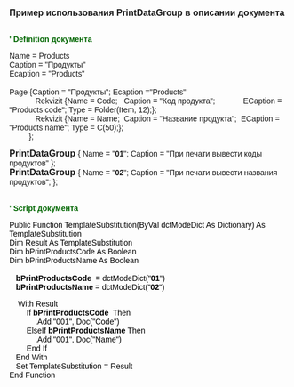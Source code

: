 ﻿<html>
<head>
<title>PrintDataGroup</title>
    <style type="text/css">
        .style1
        {
            font-family: Arial;
            color: #006600;
            font-weight: 700;
        }
        .style2
        {
            font-family: Arial;
        }
        .style3
        {
            font-family: Arial;
            color: #000000;
        }
        .style4
        {
            color: #000000;
        }
        .style9
        {
            font-family: Arial;
            color: #006600;
        }
    </style>
</head>

<body>

<p><font size="3" face="Arial"><strong>Пример использования PrintDataGroup в 
    описании документа</strong></font></p>
    <span class="style1">
    <br />
    &#39; Definition документа</span><p>
        <span class="style2">Name = Products</span><br class="style2" />
        <span class="style2">Caption = &quot;Продукты&quot;</span><br class="style2" />
        <span class="style2">Ecaption = &quot;Products&quot;</span><br class="style2" />
        <br class="style2" />
        <span class="style2">Page {Caption = &quot;Продукты&quot;; Ecaption =&quot;Products&quot;</span><br 
            class="style2" />
        <span class="style2">&nbsp;&nbsp;&nbsp;&nbsp;&nbsp;&nbsp;&nbsp;&nbsp;&nbsp;&nbsp;&nbsp; Rekvizit {Name = Code;&nbsp;&nbsp; Caption = &quot;Код 
        продукта&quot;;&nbsp;&nbsp;&nbsp;&nbsp;&nbsp;&nbsp;&nbsp;&nbsp;&nbsp;&nbsp;&nbsp;&nbsp; ECaption = &quot;Products 
        code&quot;; Type = Folder(Item, 
        12);};<br />
&nbsp;&nbsp;&nbsp;&nbsp;&nbsp;&nbsp;&nbsp;&nbsp;&nbsp;&nbsp;&nbsp; Rekvizit {Name = 
        Name;&nbsp; Caption = &quot;Название продукта&quot;;&nbsp; ECaption = &quot;Products name&quot;; 
        Type = C(50);};</span><br class="style2" />
        <span class="style2">&nbsp;&nbsp;&nbsp;&nbsp;&nbsp;&nbsp;&nbsp;&nbsp; };</span></p>
    <p>
        <font size="3" face="Arial"><strong>PrintDataGroup </strong></font>
        <span class="style2">{ Name = &quot;<strong>01</strong>&quot;; Caption = &quot;При печати 
        вывести коды продуктов&quot; }; </span>
        <br class="style2" />
        <font size="3" face="Arial"><strong>PrintDataGroup </strong></font>
        <span class="style2">{ Name = &quot;<strong>02</strong>&quot;; Caption = &quot;При печати 
        вывести названия продуктов&quot;; };</span></p>
    <p>
        <br />
        <span class="style1">&#39; Script документа</span></p>
    <p>
        <span class="style3">Public Function TemplateSubstitution(ByVal dctModeDict As Dictionary) As 
        TemplateSubstitution
        </span>
        <br class="style3" />
        <span class="style3">Dim Result As TemplateSubstitution</span><span 
            class="style2"><br class="style4" />
        </span>
        <span class="style3">Dim bPrint<span class="style2">Products</span>Code As Boolean
        <br />
        Dim bPrint<span class="style2">Products</span>Name As Boolean
        <br />
        <br />
&nbsp;&nbsp; <strong>bPrint</strong><span class="style2"><strong>Products</strong></span><strong>Code</strong>&nbsp; 
        = dctModeDict(&quot;<strong>01</strong>&quot;)
        <br />
&nbsp;&nbsp; <strong>bPrint</strong><span class="style2"><strong>Products</strong></span><strong>Name</strong> 
        = dctModeDict(&quot;<strong>02</strong>&quot;)</span></p>
    <p>
        <span class="style3">&nbsp;&nbsp;&nbsp; With Result</span><br class="style3" />
        <span class="style3">&nbsp;&nbsp;&nbsp;&nbsp;&nbsp;&nbsp;&nbsp; If <strong>
        bPrint</strong><span class="style2"><strong>Products</strong></span><strong>Code</strong>&nbsp; 
        Then</span><br class="style3" />
        <span class="style3">&nbsp;&nbsp;&nbsp;&nbsp;&nbsp;&nbsp;&nbsp;&nbsp;&nbsp;&nbsp;&nbsp; 
        .Add &quot;001&quot;, Doc(&quot;Code&quot;)</span><br class="style3" />
        <span class="style3">&nbsp;&nbsp;&nbsp;&nbsp;&nbsp;&nbsp;&nbsp; ElseIf
        </span><span class="style9"><span class="style3"><strong>bPrint</strong><span class="style2"><strong>Products</strong></span><strong>Name</strong> 
        Then</span></span><span class="style2"><br class="style4" />
        </span><span class="style9"><span class="style3">&nbsp;&nbsp;&nbsp;
        </span>
        </span><span class="style3">&nbsp;&nbsp;&nbsp;&nbsp;&nbsp;&nbsp;&nbsp; .Add 
        &quot;001&quot;, Doc(&quot;<span class="style2">Name</span>&quot;)<br />
&nbsp;&nbsp;&nbsp;&nbsp;&nbsp;&nbsp;&nbsp; End If<br />
        &nbsp;&nbsp; End With<br />
&nbsp;&nbsp; Set TemplateSubstitution = Result</span><span class="style2"><br 
            class="style4" />
        </span>
        <span class="style3">End Function</span></p>
    <p>
        &nbsp;</p>
</body>
</html>
